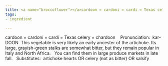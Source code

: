 ```yaml
---
title: <a name="broccoflower"></a>cardoon = cardoni = cardi = Texas celery =chardoon
tags:
- ingredient

---
```

cardoon = cardoni = cardi = Texas celery = chardoon    Pronunciation:  kar-DOON  This vegetable is very likely an early ancester of the artichoke. Its large, grayish-green stalks are somewhat bitter, but they remain popular in Italy and North Africa.   You can find them in large produce markets in late fall.   Substitutes:  artichoke hearts OR celery (not as bitter) OR salsify
